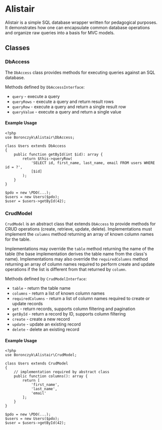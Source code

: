 # Alistair

Alistair is a simple SQL database wrapper written for pedagogical purposes.
It demonstrates how one can encapsulate common database operations and organize
raw queries into a basis for MVC models.

## Classes

### DbAccess

The `DbAccess` class provides methods for executing queries against an SQL
database.

Methods defined by `DbAccessInterface`:

  * `query` - execute a query
  * `queryRows` - execute a query and return result rows
  * `queryRow` - execute a query and return a single result row
  * `queryValue` - execute a query and return a single value

#### Example Usage
    <?php
    use Boronczyk\Alistair\DbAccess;

    class Users extends DbAccess
    {
        public function getById(int $id): array {
            return $this->queryRow(
                'SELECT id, first_name, last_name, email FROM users WHERE id = ?',
                [$id]
            );
        }
    }

    $pdo = new \PDO(...);
    $users = new Users($pdo);
    $user = $users->getById(42);

### CrudModel

`CrudModel` is an abstract class that extends `DbAccess` to provide methods for
CRUD operations (create, retrieve, update, delete). Implementations must
implement the `columns` method returning an array of known column names for the
table.

Implementations may override the `table` method returning the name of the
table (the base implementation derives the table name from the class's name).
Implementations may also override the `requiredColumns` method returning an
array of column names required to perform create and update operations if the
list is different from that returned by `column`.

Methods defined by `CrudModelInterface`:

  * `table` - return the table name
  * `columns` - return a list of known column names
  * `requiredColumns` - return a list of column names required to create or
      update records
  * `get` - return records, supports column filtering and pagination
  * `getById` - return a record by ID, supports column filtering
  * `create` - create a new record
  * `update` - update an existing record
  * `delete` - delete an existing record

#### Example Usage

    <?php
    use Boronczyk\Alistair\CrudModel;

    class Users extends CrudModel
    {
        // implementation required by abstract class
        public function columns(): array {
            return [
                'first_name',
                'last_name',
                'email'
            ];
        }
    }

    $pdo = new \PDO(...);
    $users = new Users($pdo);
    $user = $users->getById(42);

